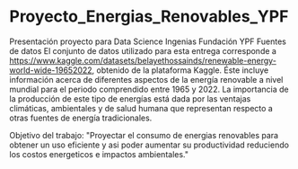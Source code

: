 # Proyecto_Energias_Renovables_YPF
Presentación proyecto para Data Science Ingenias Fundación YPF
Fuentes de datos
El conjunto de datos utilizado para esta entrega corresponde a https://www.kaggle.com/datasets/belayethossainds/renewable-energy-world-wide-19652022, obtenido de la plataforma Kaggle. Éste incluye información acerca de diferentes aspectos de la energía renovable a nivel mundial para el periodo comprendido entre 1965 y 2022. La importancia de la producción de este tipo de energías está dada por las ventajas climáticas, ambientales y de salud humana que representan respecto a otras fuentes de energía tradicionales.

Objetivo del trabajo:
"Proyectar el consumo de energias renovables para obtener un uso eficiente y asi poder aumentar su productividad reduciendo los costos energeticos e impactos ambientales."
